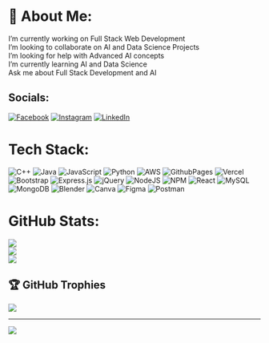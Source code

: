 # 💫 About Me:
 I’m currently working on Full Stack Web Development  <br> I’m looking to collaborate on AI and Data Science Projects<br> I’m looking for help with Advanced AI concepts<br> I’m currently learning AI and Data Science<br> Ask me about Full Stack Development and AI<br>


##  Socials:
[![Facebook](https://img.shields.io/badge/Facebook-%231877F2.svg?logo=Facebook&logoColor=white)](https://facebook.com/Nachiket_Patil) [![Instagram](https://img.shields.io/badge/Instagram-%23E4405F.svg?logo=Instagram&logoColor=white)](https://instagram.com/@nachiket_26_) [![LinkedIn](https://img.shields.io/badge/LinkedIn-%230077B5.svg?logo=linkedin&logoColor=white)](https://linkedin.com/in/Nachiket_Patil) 

#  Tech Stack:
![C++](https://img.shields.io/badge/c++-%2300599C.svg?style=for-the-badge&logo=c%2B%2B&logoColor=white) ![Java](https://img.shields.io/badge/java-%23ED8B00.svg?style=for-the-badge&logo=openjdk&logoColor=white) ![JavaScript](https://img.shields.io/badge/javascript-%23323330.svg?style=for-the-badge&logo=javascript&logoColor=%23F7DF1E) ![Python](https://img.shields.io/badge/python-3670A0?style=for-the-badge&logo=python&logoColor=ffdd54) ![AWS](https://img.shields.io/badge/AWS-%23FF9900.svg?style=for-the-badge&logo=amazon-aws&logoColor=white) ![GithubPages](https://img.shields.io/badge/github%20pages-121013?style=for-the-badge&logo=github&logoColor=white) ![Vercel](https://img.shields.io/badge/vercel-%23000000.svg?style=for-the-badge&logo=vercel&logoColor=white) ![Bootstrap](https://img.shields.io/badge/bootstrap-%238511FA.svg?style=for-the-badge&logo=bootstrap&logoColor=white) ![Express.js](https://img.shields.io/badge/express.js-%23404d59.svg?style=for-the-badge&logo=express&logoColor=%2361DAFB) ![jQuery](https://img.shields.io/badge/jquery-%230769AD.svg?style=for-the-badge&logo=jquery&logoColor=white) ![NodeJS](https://img.shields.io/badge/node.js-6DA55F?style=for-the-badge&logo=node.js&logoColor=white) ![NPM](https://img.shields.io/badge/NPM-%23CB3837.svg?style=for-the-badge&logo=npm&logoColor=white) ![React](https://img.shields.io/badge/react-%2320232a.svg?style=for-the-badge&logo=react&logoColor=%2361DAFB) ![MySQL](https://img.shields.io/badge/mysql-4479A1.svg?style=for-the-badge&logo=mysql&logoColor=white) ![MongoDB](https://img.shields.io/badge/MongoDB-%234ea94b.svg?style=for-the-badge&logo=mongodb&logoColor=white) ![Blender](https://img.shields.io/badge/blender-%23F5792A.svg?style=for-the-badge&logo=blender&logoColor=white) ![Canva](https://img.shields.io/badge/Canva-%2300C4CC.svg?style=for-the-badge&logo=Canva&logoColor=white) ![Figma](https://img.shields.io/badge/figma-%23F24E1E.svg?style=for-the-badge&logo=figma&logoColor=white) ![Postman](https://img.shields.io/badge/Postman-FF6C37?style=for-the-badge&logo=postman&logoColor=white)
#  GitHub Stats:
![](https://github-readme-stats.vercel.app/api?username=Nachiket-26&theme=prussian&hide_border=false&include_all_commits=true&count_private=true)<br/>
![](https://github-readme-streak-stats.herokuapp.com/?user=Nachiket-26&theme=prussian&hide_border=false)<br/>
![](https://github-readme-stats.vercel.app/api/top-langs/?username=Nachiket-26&theme=prussian&hide_border=false&include_all_commits=true&count_private=true&layout=compact)

## 🏆 GitHub Trophies
![](https://github-profile-trophy.vercel.app/?username=Nachiket-26&theme=prussian&no-frame=false&no-bg=true&margin-w=4)

---
[![](https://visitcount.itsvg.in/api?id=Nachiket-26&icon=2&color=8)](https://visitcount.itsvg.in)

<!-- Proudly created with GPRM ( https://gprm.itsvg.in ) -->
